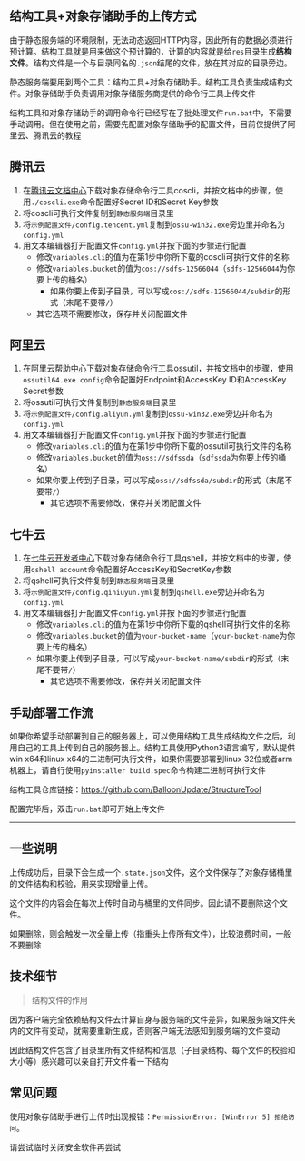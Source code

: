 ## 结构工具+对象存储助手的上传方式

由于静态服务端的环境限制，无法动态返回HTTP内容，因此所有的数据必须进行预计算。结构工具就是用来做这个预计算的，计算的内容就是给`res`目录生成**结构文件**。结构文件是一个与目录同名的`.json`结尾的文件，放在其对应的目录旁边。

静态服务端要用到两个工具：结构工具+对象存储助手。结构工具负责生成结构文件。对象存储助手负责调用对象存储服务商提供的命令行工具上传文件

结构工具和对象存储助手的调用命令行已经写在了批处理文件`run.bat`中，不需要手动调用。但在使用之前，需要先配置对象存储助手的配置文件，目前仅提供了阿里云、腾讯云的教程

<!-- tabs:start -->

## **腾讯云**

1. 在[腾讯云文档中心](https://cloud.tencent.com/document/product/436/63144)下载对象存储命令行工具coscli，并按文档中的步骤，使用`./coscli.exe`命令配置好Secret ID和Secret Key参数
2. 将coscli可执行文件复制到`静态服务端`目录里
3. 将`示例配置文件/config.tencent.yml`复制到`ossu-win32.exe`旁边里并命名为`config.yml`
4. 用文本编辑器打开配置文件`config.yml`并按下面的步骤进行配置
   + 修改`variables.cli`的值为在第1步中你所下载的coscli可执行文件的名称
   + 修改`variables.bucket`的值为`cos://sdfs-12566044`（`sdfs-12566044`为你要上传的桶名）
     + 如果你要上传到子目录，可以写成`cos://sdfs-12566044/subdir`的形式（末尾不要带`/`）
   + 其它选项不需要修改，保存并关闭配置文件

## **阿里云**

1. 在[阿里云帮助中心](https://help.aliyun.com/document_detail/120075.htm)下载对象存储命令行工具ossutil，并按文档中的步骤，使用`ossutil64.exe config`命令配置好Endpoint和AccessKey ID和AccessKey Secret参数
2. 将ossutil可执行文件复制到`静态服务端`目录里
3. 将`示例配置文件/config.aliyun.yml`复制到`ossu-win32.exe`旁边并命名为`config.yml`
4. 用文本编辑器打开配置文件`config.yml`并按下面的步骤进行配置
    + 修改`variables.cli`的值为在第1步中你所下载的ossutil可执行文件的名称
    + 修改`variables.bucket`的值为`oss://sdfssda`（`sdfssda`为你要上传的桶名）
    + 如果你要上传到子目录，可以写成`oss://sdfssda/subdir`的形式（末尾不要带`/`）
        + 其它选项不需要修改，保存并关闭配置文件

## **七牛云**

1. 在[七牛云开发者中心](https://developer.qiniu.com/kodo/1302/qshell)下载对象存储命令行工具qshell，并按文档中的步骤，使用`qshell account`命令配置好AccessKey和SecretKey参数
2. 将qshell可执行文件复制到`静态服务端`目录里
3. 将`示例配置文件/config.qiniuyun.yml`复制到`qshell.exe`旁边并命名为`config.yml`
4. 用文本编辑器打开配置文件`config.yml`并按下面的步骤进行配置
    + 修改`variables.cli`的值为在第1步中你所下载的qshell可执行文件的名称
    + 修改`variables.bucket`的值为`your-bucket-name`（`your-bucket-name`为你要上传的桶名）
    + 如果你要上传到子目录，可以写成`your-bucket-name/subdir`的形式（末尾不要带`/`）
        + 其它选项不需要修改，保存并关闭配置文件

## **手动部署工作流**

如果你希望手动部署到自己的服务器上，可以使用结构工具生成结构文件之后，利用自己的工具上传到自己的服务器上。结构工具使用Python3语言编写，默认提供win x64和linux x64的二进制可执行文件，如果你需要部署到linux 32位或者arm机器上，请自行使用`pyinstaller build.spec`命令构建二进制可执行文件

结构工具仓库链接：https://github.com/BalloonUpdate/StructureTool

<!-- tabs:end -->

配置完毕后，双击`run.bat`即可开始上传文件

---

## 一些说明

上传成功后，目录下会生成一个`.state.json`文件，这个文件保存了对象存储桶里的文件结构和校验，用来实现增量上传。

这个文件的内容会在每次上传时自动与桶里的文件同步。因此请不要删除这个文件。

如果删除，则会触发一次全量上传（指重头上传所有文件），比较浪费时间，一般不要删除

## 技术细节

> 结构文件的作用

因为客户端完全依赖结构文件去计算自身与服务端的文件差异，如果服务端文件夹内的文件有变动，就需要重新生成，否则客户端无法感知到服务端的文件变动

因此结构文件包含了目录里所有文件结构和信息（子目录结构、每个文件的校验和大小等）感兴趣可以亲自打开文件看一下结构

## 常见问题

使用对象存储助手进行上传时出现报错：`PermissionError: [WinError 5] 拒绝访问`。

请尝试临时关闭安全软件再尝试
